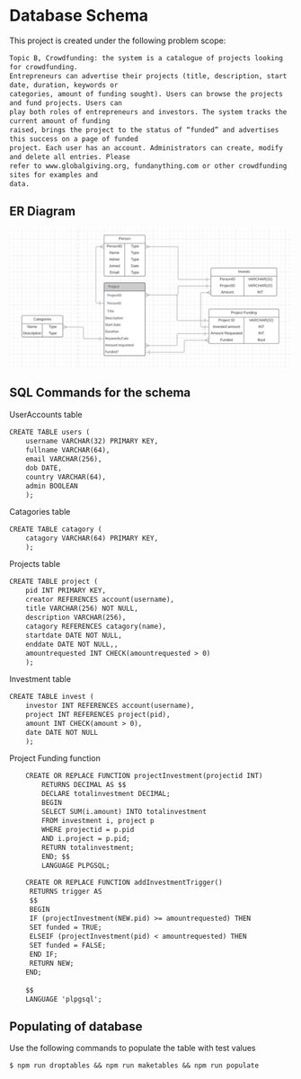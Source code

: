 # Database Schema

This project is created under the following problem scope:
```
Topic B, Crowdfunding: the system is a catalogue of projects looking for crowdfunding.
Entrepreneurs can advertise their projects (title, description, start date, duration, keywords or
categories, amount of funding sought). Users can browse the projects and fund projects. Users can
play both roles of entrepreneurs and investors. The system tracks the current amount of funding
raised, brings the project to the status of “funded” and advertises this success on a page of funded
project. Each user has an account. Administrators can create, modify and delete all entries. Please
refer to www.globalgiving.org, fundanything.com or other crowdfunding sites for examples and
data.
```

## ER Diagram

![basic er diagram](erdiagram.jpg)

## SQL Commands for the schema

UserAccounts table

```
CREATE TABLE users (
	username VARCHAR(32) PRIMARY KEY,
	fullname VARCHAR(64),
	email VARCHAR(256),
	dob DATE,
	country VARCHAR(64),
	admin BOOLEAN
	);
```

Catagories table

```
CREATE TABLE catagory (
	catagory VARCHAR(64) PRIMARY KEY,
	);
```

Projects table

```
CREATE TABLE project (
	pid INT PRIMARY KEY,
	creator REFERENCES account(username),
	title VARCHAR(256) NOT NULL,
	description VARCHAR(256),
	catagory REFERENCES catagory(name),
	startdate DATE NOT NULL,
	enddate DATE NOT NULL,,
	amountrequested INT CHECK(amountrequested > 0)
	);
```

Investment table

```
CREATE TABLE invest (
	investor INT REFERENCES account(username),
	project INT REFERENCES project(pid),
	amount INT CHECK(amount > 0),
	date DATE NOT NULL
	);
```

Project Funding function

```
    CREATE OR REPLACE FUNCTION projectInvestment(projectid INT)
        RETURNS DECIMAL AS $$
        DECLARE totalinvestment DECIMAL;
        BEGIN
        SELECT SUM(i.amount) INTO totalinvestment
        FROM investment i, project p
        WHERE projectid = p.pid
        AND i.project = p.pid;
        RETURN totalinvestment;
        END; $$
        LANGUAGE PLPGSQL;
```


```
    CREATE OR REPLACE FUNCTION addInvestmentTrigger()
     RETURNS trigger AS 
     $$
     BEGIN
     IF (projectInvestment(NEW.pid) >= amountrequested) THEN
     SET funded = TRUE;
     ELSEIF (projectInvestment(pid) < amountrequested) THEN
     SET funded = FALSE;
     END IF;
     RETURN NEW;
    END;
    
    $$
    LANGUAGE 'plpgsql';

```



## Populating of database

Use the following commands to populate the table with test values

```
$ npm run droptables && npm run maketables && npm run populate
```
